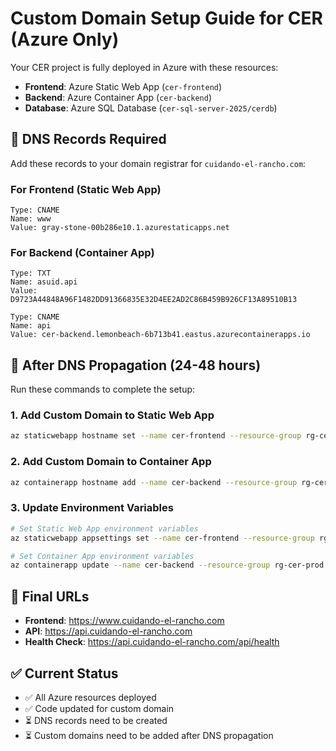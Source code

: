 # Custom Domain Setup Guide for CER (Azure Only)

Your CER project is fully deployed in Azure with these resources:
- **Frontend**: Azure Static Web App (`cer-frontend`)
- **Backend**: Azure Container App (`cer-backend`)
- **Database**: Azure SQL Database (`cer-sql-server-2025/cerdb`)

## 🚀 DNS Records Required

Add these records to your domain registrar for `cuidando-el-rancho.com`:

### For Frontend (Static Web App)
```dns
Type: CNAME
Name: www
Value: gray-stone-00b286e10.1.azurestaticapps.net
```

### For Backend (Container App)
```dns
Type: TXT
Name: asuid.api
Value: D9723A44848A96F1482DD91366835E32D4EE2AD2C86B459B926CF13A89510B13

Type: CNAME
Name: api
Value: cer-backend.lemonbeach-6b713b41.eastus.azurecontainerapps.io
```

## 🔧 After DNS Propagation (24-48 hours)

Run these commands to complete the setup:

### 1. Add Custom Domain to Static Web App
```bash
az staticwebapp hostname set --name cer-frontend --resource-group rg-cer-prod --hostname www.cuidando-el-rancho.com
```

### 2. Add Custom Domain to Container App
```bash
az containerapp hostname add --name cer-backend --resource-group rg-cer-prod --hostname api.cuidando-el-rancho.com
```

### 3. Update Environment Variables
```bash
# Set Static Web App environment variables
az staticwebapp appsettings set --name cer-frontend --resource-group rg-cer-prod --setting-names REACT_APP_API_URL=https://api.cuidando-el-rancho.com/api REACT_APP_ENVIRONMENT=production

# Set Container App environment variables  
az containerapp update --name cer-backend --resource-group rg-cer-prod --set-env-vars FRONTEND_URL=https://www.cuidando-el-rancho.com NODE_ENV=production
```

## 🔗 Final URLs
- **Frontend**: https://www.cuidando-el-rancho.com
- **API**: https://api.cuidando-el-rancho.com
- **Health Check**: https://api.cuidando-el-rancho.com/api/health

## ✅ Current Status
- ✅ All Azure resources deployed
- ✅ Code updated for custom domain
- ⏳ DNS records need to be created
- ⏳ Custom domains need to be added after DNS propagation

